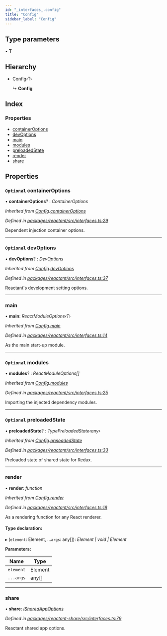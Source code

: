 ```yaml
---
id: "_interfaces_.config"
title: "Config"
sidebar_label: "Config"
---
```


## Type parameters

▪ **T**

## Hierarchy

* Config‹T›

  ↳ **Config**

## Index

### Properties

* [containerOptions](_interfaces_.config.md#optional-containeroptions)
* [devOptions](_interfaces_.config.md#optional-devoptions)
* [main](_interfaces_.config.md#main)
* [modules](_interfaces_.config.md#optional-modules)
* [preloadedState](_interfaces_.config.md#optional-preloadedstate)
* [render](_interfaces_.config.md#render)
* [share](_interfaces_.config.md#share)

## Properties

### `Optional` containerOptions

• **containerOptions**? : *ContainerOptions*

*Inherited from [Config](_interfaces_.config.md).[containerOptions](_interfaces_.config.md#optional-containeroptions)*

*Defined in [packages/reactant/src/interfaces.ts:29](https://github.com/unadlib/reactant/blob/03d0c8fd/packages/reactant/src/interfaces.ts#L29)*

Dependent injection container options.

___

### `Optional` devOptions

• **devOptions**? : *DevOptions*

*Inherited from [Config](_interfaces_.config.md).[devOptions](_interfaces_.config.md#optional-devoptions)*

*Defined in [packages/reactant/src/interfaces.ts:37](https://github.com/unadlib/reactant/blob/03d0c8fd/packages/reactant/src/interfaces.ts#L37)*

Reactant's development setting options.

___

###  main

• **main**: *ReactModuleOptions‹T›*

*Inherited from [Config](_interfaces_.config.md).[main](_interfaces_.config.md#main)*

*Defined in [packages/reactant/src/interfaces.ts:14](https://github.com/unadlib/reactant/blob/03d0c8fd/packages/reactant/src/interfaces.ts#L14)*

As the main start-up module.

___

### `Optional` modules

• **modules**? : *ReactModuleOptions[]*

*Inherited from [Config](_interfaces_.config.md).[modules](_interfaces_.config.md#optional-modules)*

*Defined in [packages/reactant/src/interfaces.ts:25](https://github.com/unadlib/reactant/blob/03d0c8fd/packages/reactant/src/interfaces.ts#L25)*

Importing the injected dependency modules.

___

### `Optional` preloadedState

• **preloadedState**? : *TypePreloadedState‹any›*

*Inherited from [Config](_interfaces_.config.md).[preloadedState](_interfaces_.config.md#optional-preloadedstate)*

*Defined in [packages/reactant/src/interfaces.ts:33](https://github.com/unadlib/reactant/blob/03d0c8fd/packages/reactant/src/interfaces.ts#L33)*

Preloaded state of shared state for Redux.

___

###  render

• **render**: *function*

*Inherited from [Config](_interfaces_.config.md).[render](_interfaces_.config.md#render)*

*Defined in [packages/reactant/src/interfaces.ts:18](https://github.com/unadlib/reactant/blob/03d0c8fd/packages/reactant/src/interfaces.ts#L18)*

As a rendering function for any React renderer.

#### Type declaration:

▸ (`element`: Element, ...`args`: any[]): *Element | void | Element*

**Parameters:**

Name | Type |
------ | ------ |
`element` | Element |
`...args` | any[] |

___

###  share

• **share**: *[ISharedAppOptions](_interfaces_.isharedappoptions.md)*

*Defined in [packages/reactant-share/src/interfaces.ts:79](https://github.com/unadlib/reactant/blob/03d0c8fd/packages/reactant-share/src/interfaces.ts#L79)*

Reactant shared app options.
